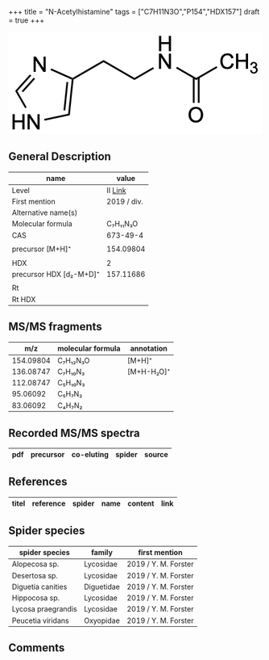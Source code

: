 +++
title = "N-Acetylhistamine"
tags = ["C7H11N3O","P154","HDX157"]
draft = true
+++

![](/img/N-Acetylhistamine.png)

## General Description

| name                    | value       |
|-------------------------|-------------|
| Level                   | II [Link](http://www.massbank.jp/RecordDisplay.jsp?id=KO002234)         |
| First mention           | 2019 / div. |
| Alternative name(s)     |             |
| Molecular formula       | C₇H₁₁N₃O    |
| CAS                     | 673-49-4    |
|                         |             |
| precursor [M+H]⁺        | 154.09804   |
|                         |             |
| HDX                     | 2           |
| precursor HDX [d₂-M+D]⁺ | 157.11686   |
|                         |             |
| Rt                      |             |
| Rt HDX                  |             |

## MS/MS fragments

| m/z       | molecular formula | annotation |
|-----------|-------------------|------------|
| 154.09804 | C₇H₁₂N₃O          | [M+H]⁺     |
| 136.08747 | C₇H₁₀N₃           | [M+H-H₂O]⁺ |
| 112.08747 | C₅H₁₀N₃           |            |
| 95.06092  | C₅H₇N₂            |            |
| 83.06092  | C₄H₇N₂            |            |

## Recorded MS/MS spectra

| pdf | precursor | co-eluting | spider                    | source                                 |
|-----|-----------|------------|---------------------------|----------------------------------------|

## References

| titel    | reference | spider | name | content   | link                                                 |
|----------|-----------|--------|------|-----------|------------------------------------------------------|

## Spider species

| spider species     | family     | first mention        |
|--------------------|------------|----------------------|
| Alopecosa sp.      | Lycosidae  | 2019 / Y. M. Forster |
| Desertosa sp.      | Lycosidae  | 2019 / Y. M. Forster |
| Diguetia canities  | Diguetidae | 2019 / Y. M. Forster |
| Hippocosa sp.      | Lycosidae  | 2019 / Y. M. Forster |
| Lycosa praegrandis | Lycosidae  | 2019 / Y. M. Forster |
| Peucetia viridans  | Oxyopidae  | 2019 / Y. M. Forster |

## Comments